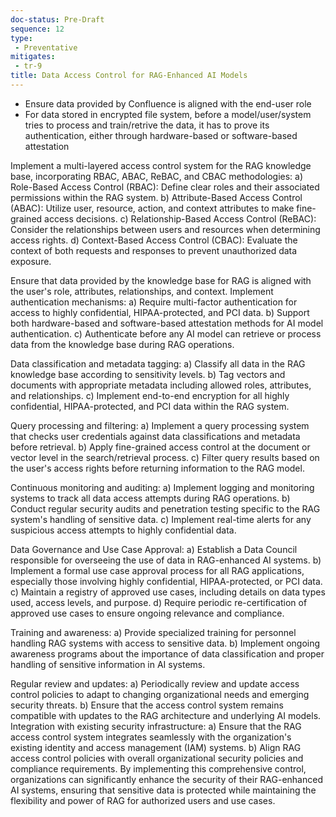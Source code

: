 ```yaml
---
doc-status: Pre-Draft
sequence: 12
type:
 - Preventative
mitigates:
 - tr-9
title: Data Access Control for RAG-Enhanced AI Models  
---
```


- Ensure data provided by Confluence is aligned with the end-user role
- For data stored in encrypted file system, before a model/user/system tries to process and train/retrive the data, it has to prove its authentication, either through hardware-based or software-based attestation 

Implement a multi-layered access control system for the RAG knowledge base, incorporating RBAC, ABAC, ReBAC, and CBAC methodologies:
a) Role-Based Access Control (RBAC): Define clear roles and their associated permissions within the RAG system.
b) Attribute-Based Access Control (ABAC): Utilize user, resource, action, and context attributes to make fine-grained access decisions.
c) Relationship-Based Access Control (ReBAC): Consider the relationships between users and resources when determining access rights.
d) Context-Based Access Control (CBAC): Evaluate the context of both requests and responses to prevent unauthorized data exposure.
 
Ensure that data provided by the knowledge base for RAG is aligned with the user's role, attributes, relationships, and context.
 Implement authentication mechanisms:
a) Require multi-factor authentication for access to highly confidential, HIPAA-protected, and PCI data.
b) Support both hardware-based and software-based attestation methods for AI model authentication.
c) Authenticate before any AI model can retrieve or process data from the knowledge base during RAG operations.
 
Data classification and metadata tagging:
a) Classify all data in the RAG knowledge base according to sensitivity levels.
b) Tag vectors and documents with appropriate metadata including allowed roles, attributes, and relationships.
c) Implement end-to-end encryption for all highly confidential, HIPAA-protected, and PCI data within the RAG system.
 
Query processing and filtering:
a) Implement a query processing system that checks user credentials against data classifications and metadata before retrieval.
b) Apply fine-grained access control at the document or vector level in the search/retrieval process.
c) Filter query results based on the user's access rights before returning information to the RAG model.

Continuous monitoring and auditing:
a) Implement logging and monitoring systems to track all data access attempts during RAG operations.
b) Conduct regular security audits and penetration testing specific to the RAG system's handling of sensitive data.
c) Implement real-time alerts for any suspicious access attempts to highly confidential data.
 
Data Governance and Use Case Approval:
a) Establish a Data Council responsible for overseeing the use of data in RAG-enhanced AI systems.
b) Implement a formal use case approval process for all RAG applications, especially those involving highly confidential, HIPAA-protected, or PCI data.
c) Maintain a registry of approved use cases, including details on data types used, access levels, and purpose.
d) Require periodic re-certification of approved use cases to ensure ongoing relevance and compliance.
 
Training and awareness:
a) Provide specialized training for personnel handling RAG systems with access to sensitive data.
b) Implement ongoing awareness programs about the importance of data classification and proper handling of sensitive information in AI systems.
 
Regular review and updates:
a) Periodically review and update access control policies to adapt to changing organizational needs and emerging security threats.
b) Ensure that the access control system remains compatible with updates to the RAG architecture and underlying AI models.
 Integration with existing security infrastructure:
a) Ensure that the RAG access control system integrates seamlessly with the organization's existing identity and access management (IAM) systems.
b) Align RAG access control policies with overall organizational security policies and compliance requirements.
By implementing this comprehensive control, organizations can significantly enhance the security of their RAG-enhanced AI systems, ensuring that sensitive data is protected while maintaining the flexibility and power of RAG for authorized users and use cases.
